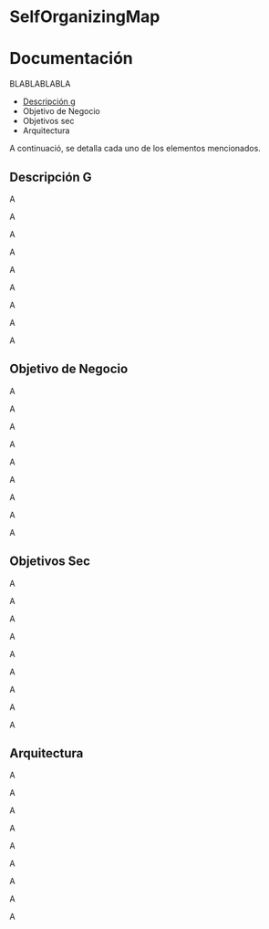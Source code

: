 # SelfOrganizingMap

# Documentación

 BLABLABLABLA
* [Descripción g](#Objetivo-de-Negocio)
* Objetivo de Negocio
* Objetivos sec
* Arquitectura

A continuació, se detalla cada uno de los elementos mencionados.

## Descripción G

A

A

A

A

A

A

A

A

A

## Objetivo de Negocio

A

A

A

A

A

A

A

A

A

## Objetivos Sec

A

A

A

A

A

A

A

A

A

## Arquitectura

A

A

A

A

A

A

A

A

A
